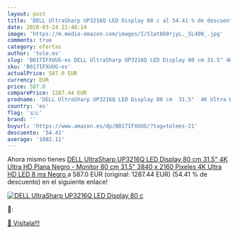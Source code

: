 ```yaml
---
layout: post
title: 'DELL UltraSharp UP3216Q LED Display 80 c al 54.41 % de descuento'
date: 2020-03-24 21:48:14
image: 'https://m.media-amazon.com/images/I/51atb60rjyL._SL400_.jpg'
comments: true
category: ofertas
author: 'tole.es'
slug: 'B017IFXUUG-es DELL UltraSharp UP3216Q LED Display 80 cm 31.5" 4K Ultra...'
sku: 'B017IFXUUG-es'
actualPrice: 587.0 EUR
currency: EUR
price: 587.0
comparePrice: 1287.44 EUR
prodname: 'DELL UltraSharp UP3216Q LED Display 80 cm  31.5"  4K Ultra HD Plana Negro - Monitor  80 cm  31.5"   3840 x 2160 Pixeles  4K Ultra HD  LED  8 ms  Negro '
country: 'es'
flag: '🇪🇸'
brand: ''
buyurl: 'https://www.amazon.es/dp/B017IFXUUG/?tag=tolees-21'
descuento: '54.41'
average: '1082.11'
---
```


Ahora mismo tienes [DELL UltraSharp UP3216Q LED Display 80 cm  31.5"  4K Ultra HD Plana Negro - Monitor  80 cm  31.5"   3840 x 2160 Pixeles  4K Ultra HD  LED  8 ms  Negro ](https://www.amazon.es/dp/B017IFXUUG/?tag=tolees-21) a 587.0 EUR (original: 1287.44 EUR) (54.41 %  de descuento) en el siguiente enlace!

[![DELL UltraSharp UP3216Q LED Display 80 c](https://m.media-amazon.com/images/I/51atb60rjyL._SL400_.jpg)](https://www.amazon.es/dp/B017IFXUUG/?tag=tolees-21)

🔎:


[🛒 Visítala!!!](https://www.amazon.es/dp/B017IFXUUG/?tag=tolees-21)
